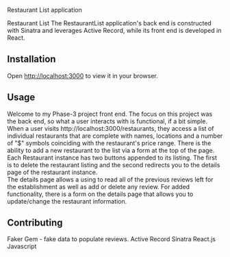 Restaurant List application


Restaurant List 
The RestaurantList application's back end is constructed with Sinatra and leverages Active Record, while its front end is developed in React.

## Installation

Open [http://localhost:3000](http://localhost:3000) to view it in your browser.

## Usage

Welcome to my Phase-3 project front end.  The focus on this project was the back end, so what a user interacts with is functional, if a bit simple.  When a user visits http://localhost:3000/restaurants, they access a list of individual restaurants that are complete with names, locations and a number of "$" symbols coinciding with the restaurant's price range. 
There is the ability to add a new restaurant to the list via a form at the top of the page.  Each Restaurant instance has two buttons appended to its listing. The first is to delete the restaurant listing and the second redirects you to the details page of the restaurant instance.  
The details page allows a using to read all of the previous reviews left for the establishment as well as add or delete any review. For added functionality, there is a form on the details page that allows you to update/change the restaurant information.  


## Contributing
Faker Gem - fake data to populate reviews.
Active Record
Sinatra
React.js
Javascript